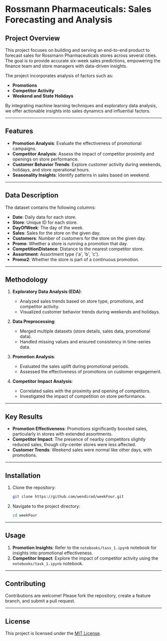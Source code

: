 # Rossmann Pharmaceuticals: Sales Forecasting and Analysis  

## Project Overview  
This project focuses on building and serving an end-to-end product to forecast sales for Rossmann Pharmaceuticals stores across several cities. The goal is to provide accurate six-week sales predictions, empowering the finance team and store managers with data-driven insights.  

The project incorporates analysis of factors such as:  
- **Promotions**  
- **Competitor Activity**  
- **Weekend and State Holidays**  

By integrating machine learning techniques and exploratory data analysis, we offer actionable insights into sales dynamics and influential factors.  

---

## Features  

- **Promotion Analysis**: Evaluate the effectiveness of promotional campaigns.  
- **Competitor Analysis**: Assess the impact of competitor proximity and openings on store performance.  
- **Customer Behavior Trends**: Explore customer activity during weekends, holidays, and store operational hours.  
- **Seasonality Insights**: Identify patterns in sales based on weekend.  

---

## Data Description  

The dataset contains the following columns:  
- **Date**: Daily data for each store.  
- **Store**: Unique ID for each store.  
- **DayOfWeek**: The day of the week.  
- **Sales**: Sales for the store on the given day.  
- **Customers**: Number of customers for the store on the given day.  
- **Promo**: Whether a store is running a promotion that day.  
- **CompetitionDistance**: Distance to the nearest competitor store.  
- **Assortment**: Assortment type ('a', 'b', 'c').  
- **Promo2**: Whether the store is part of a continuous promotion.  

---

## Methodology  

1. **Exploratory Data Analysis (EDA)**:  
   - Analyzed sales trends based on store type, promotions, and competitor activity.  
   - Visualized customer behavior trends during weekends and holidays.  

2. **Data Preprocessing**:  
   - Merged multiple datasets (store details, sales data, promotional data).  
   - Handled missing values and ensured consistency in time-series data.  

3. **Promotion Analysis**:  
   - Evaluated the sales uplift during promotional periods.  
   - Assessed the effectiveness of promotions on customer engagement.  

4. **Competitor Impact Analysis**:  
   - Correlated sales with the proximity and opening of competitors.  
   - Investigated the impact of competition on store performance.    

---

## Key Results  

- **Promotion Effectiveness**: Promotions significantly boosted sales, particularly in stores with extended assortments.  
- **Competitor Impact**: The presence of nearby competitors slightly reduced sales, though city-center stores were less affected.  
- **Customer Trends**: Weekend sales were normal like other days, with promotions. 

---

## Installation  

1. Clone the repository:  
   ```bash  
   git clone https://github.com/wendirad/weekFour.git  
   ```  

2. Navigate to the project directory:  
   ```bash  
   cd weekFour  
   ```  


---

## Usage  
 
1. **Promotion Insights**: Refer to the `notebooks/tasx_1.ipynb` notebook for insights into promotional effectiveness.  
2. **Competitor Impact**: Explore the impact of competitor activity using the `notebooks/task_1.ipynb` notebook.  

---

## Contributing  

Contributions are welcome! Please fork the repository, create a feature branch, and submit a pull request.  

---

## License  

This project is licensed under the [MIT License](LICENSE).  
